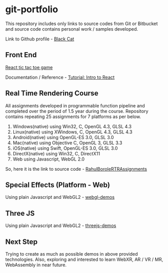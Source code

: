 # git-portfolio
This repository includes only links to source codes from Git or Bitbucket and source code contains personal work / samples developed.

Link to Github profile - [Black Cat][6]
## Front End

[React tic tac toe game][2]

Documentation / Reference - [Tutorial: Intro to React][1]


## Real Time Rendering Course

All assignments developed in programmable function pipeline and completed over the period of 1.5 year during the course.
Repository contains repeating 25 assignments for 7 platforms as per below.
1. Windows(native) using Win32, C, OpenGL 4.3, GLSL 4.3
2. Linux(native) using XWindows, C, OpenGL 4.3, GLSL 4.3
3. Android(native) using OpenGL-ES 3.0, GLSL 3.0
4. Mac(native) using Objective C, OpenGL 3, GLSL 3.3
5. iOS(native) using Swift, OpenGL-ES 3.0, GLSL 3.0
6. DirectX(native) using Win32, C, DirectX11
7. Web using Javascript, WebGL 2.0

So, here it is the link to source code - [RahulBoroleRTRAssignments][3]

## Special Effects (Platform - Web)
Using plain Javascript and WebGL2 - [webgl-demos][4]

## Three JS
Using plain Javascript and WebGL2 - [threejs-demos][5]

## Next Step
Trying to create as much as possible demos in above provided technologies.
Also, exploring and interested to learn WebXR, AR / VR / MR, WebAssembly in near future.

<!-- Links -->
[1]: https://reactjs.org/tutorial/tutorial.html
[2]: https://github.com/rborole06/react-tic-tac-toe-game
[3]: https://bitbucket.org/rborole06/rahulborolertrassignments/src/master/
[4]: https://github.com/rborole06/webgl-demos
[5]: https://github.com/rborole06/threejs-demos
[6]: https://github.com/rborole06
